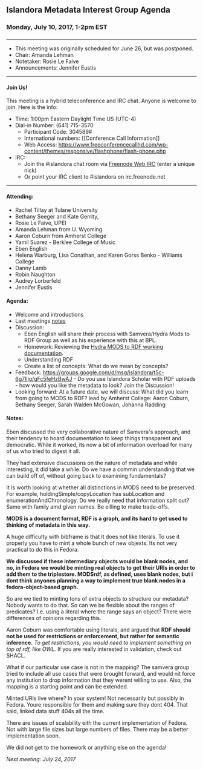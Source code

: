 ## Islandora Metadata Interest Group Agenda
### Monday, July 10, 2017, 1-2pm EST
### 
---
* This meeting was originally scheduled for June 26, but was postponed.
* Chair:  Amanda Lehman
* Notetaker: Rosie Le Faive 
* Announcements: Jennifer Eustis
---

#### Join Us!
This meeting is a hybrid teleconference and IRC chat. Anyone is welcome to join. Here is the info:
* Time: 1:00pm Eastern Daylight Time US (UTC-4)
* Dial-in Number: (641) 715-3570
  * Participant Code: 304589#
  * International numbers: [[Conference Call Information]]
  * Web Access: https://www.freeconferencecallhd.com/wp-content/themes/responsive/flashphone/flash-phone.php
* IRC:
  * Join the #islandora chat room via [Freenode Web IRC](http://webchat.freenode.net/) (enter a unique nick)
  * Or point your IRC client to #islandora on irc.freenode.net
---
#### Attending:
* Rachel Tillay at Tulane University
* Bethany Seeger and Kate Gerrity,
* Rosie Le Faive, UPEI
* Amanda Lehman from U. Wyoming
* Aaron Coburn from Amherst College
* Yamil Suarez - Berklee College of Music
* Eben English 
* Helena Warburg, Lisa Conathan, and Karen Gorss Benko - Williams College
* Danny Lamb
* Robin Naughton
* Audrey Lorberfeld
* Jennifer Eustis

#### Agenda:
* Welcome and introductions  
* Last meetings [notes](https://github.com/islandora-interest-groups/Islandora-Metadata-Interest-Group/blob/main/Meetings/2017/2017-06-12.md)
* Discussion: 
  * Eben English will share their process with Samvera/Hydra Mods to RDF Group as well as his experience with this at BPL. 
  * Homework: Reviewing the [Hydra MODS to RDF working documentation](https://wiki.duraspace.org/display/hydra/MODS+and+RDF+Descriptive+Metadata+Subgroup).
  * Understanding RDF  
  * Create a list of concepts: What do we mean by concepts? 
* Feedback: https://groups.google.com/d/msg/islandora/t5c-6g7Iljg/gFc5feHzBwAJ - Do you use Islandora Scholar with PDF uploads - how would you like the metadata to look? Join the Discussion! 
* Looking forward: At a future date, we will discuss: What did you learn from going to MODS to RDF? lead by Amherst College: Aaron Coburn, Bethany Seeger, Sarah Walden McGowan, Johanna Radding

#### Notes:

Eben discussed the very collaborative nature of Samvera's approach, and their tendency to hoard documentation to keep things transparent and democratic. While it worked, its now a bit of information overload for many of us who tried to digest it all. 

They had extensive discussions on the nature of metadata and while interesting, it did take a while. Do we have a commin understanding that we can build off of, without going back to examining fundamentals?

It is worth looking at whether all distinctions in MODS need to be preserved. For example, holdingSimple/copyLocation has subLocation and enumerationAndChronology. Do we really need that information split out? Same with family amd given names. Be eilling to make trade-offs.

**MODS is a document format, RDF is a graph, and its hard to get used to thinking of metadata in this way.**

A huge difficulty with bibframe is that it does not like literals. To use it properly you have to mint a whole bunch of new objexts. Its not very practical to do this in Fedora.

**We discussed if these intermediary objects would be blank nodes, and no, in Fedora we would be minting real objects to get their URIs in order to add them to the triplestore. MODSrdf, as defined, uses blank nodes, but i dont think anyones planning a way to implement true blank nodes in a fedora-object-based graph.**

So are we tied to minting tons of extra objects to structure our metadata? Nobody wants to do that. 
So can we be flexible about the ranges of predicates? I.e. using a literal where the range says an object? There were differences of opinions regarding this. 

Aaron Coburn was comfortable using literals, and argued that **RDF should not be used for restrictions or enforcement, but rather for semantic inference.** *To get restrictions, you would need to implement something on top of rdf, like OWL.* If you are really interested in validation, check out SHACL. 

What if our particular use case is not in the mapping? The samvera group tried to include all use cases that were brought forward, and would nit force any institution to drop information that they werent willing to use. Also, the mapping is a starting point and can be extended. 

Minted URIs live where? In your system! Not necessarily but possibly in Fedora.  Youre responsible for them and making sure they dont 404. That said, linked data stuff 404s all the time. 

There are issues of scalability eith the current implementation of Fedora. Not with large file sizes but large numbers of files. There may be a better implementation soon. 

We did not get to the homework or anything else on the agenda! 

*Next meeting: July 24, 2017*
